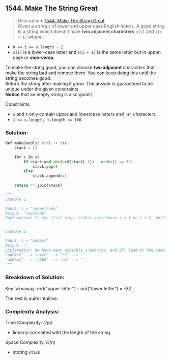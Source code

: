 ## 1544. Make The String Great

>Description: [1544. Make The String Great](https://leetcode.com/problems/make-the-string-great/description/)\
Given a string `s` of lower and upper case English letters.
A good string is a string which doesn't have **two adjacent characters** `s[i]` and `s[i + 1]` where:

- `0 <= i <= s.length - 2`
- `s[i]` is a lower-case letter and `s[i + 1]` is the same letter but in upper-case or **vice-versa**.

To make the string good, you can choose **two adjacent** characters that make the string bad and remove them. You can keep doing this until the string becomes good.\
Return *the string* after making it good. The answer is guaranteed to be unique under the given constraints.\
**Notice** that an empty string is also good.\


Constraints:

- `s` and `t` only contain upper and lowercase letters and `'#'` characters.
- <code>1 <= s.length, t.length <= 100</code> 


### Solution: 

```python
def makeGood(s: str) -> str:
    stack = []

    for c in s:
        if stack and abs(ord(stack[-1]) - ord(c)) == 32:
            stack.pop()
        else:
            stack.append(c)
    
    return "".join(stack)

"""
Example 1:

Input: s = "leEeetcode"
Output: "leetcode"
Explanation: In the first step, either you choose i = 1 or i = 2, both will result "leEeetcode" to be reduced to "leetcode".


Example 2:

Input: s = "abBAcC"
Output: ""
Explanation: We have many possible scenarios, and all lead to the same answer. For example:
"abBAcC" --> "aAcC" --> "cC" --> ""
"abBAcC" --> "abBA" --> "aA" --> ""
"""
```
### Breakdown of Solution:

Key takeaway: ord("upper letter") - ord("lower letter") = -32

The rest is quite intuitive.

### Complexity Analysis:

Time Complexity: *O(n)*

- linearly correlated with the length of the string

Space Complexity: *O(n)*

- storing `stack`
